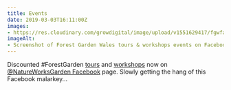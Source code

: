 ```yaml
---
title: Events
date: 2019-03-03T16:11:00Z
images: 
- https://res.cloudinary.com/growdigital/image/upload/v1551629417/fgwfacebook-190303.png
imageAlt: 
- Screenshot of Forest Garden Wales tours & workshops events on Facebook
---
```


Discounted #ForestGarden [tours](https://www.forestgarden.wales/tour/) and [workshops](https://www.forestgarden.wales/workshop/) now on [@NatureWorksGarden Facebook](https://www.facebook.com/forestgardenwales/) page. Slowly getting the hang of this Facebook malarkey…
